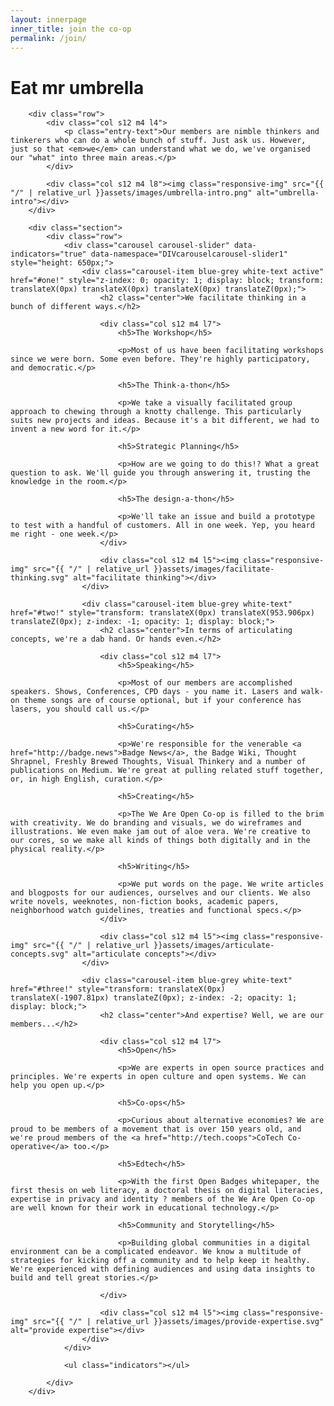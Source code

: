 ```yaml
---
layout: innerpage
inner_title: join the co-op
permalink: /join/
---
```


<div class="section">
        <h1 class="page-title">Eat mr umbrella</h1>

        <div class="row">
            <div class="col s12 m4 l4">
                <p class="entry-text">Our members are nimble thinkers and tinkerers who can do a whole bunch of stuff. Just ask us. However, just so that <em>we</em> can understand what we do, we've organised our "what" into three main areas.</p>
            </div>

            <div class="col s12 m4 l8"><img class="responsive-img" src="{{ "/" | relative_url }}assets/images/umbrella-intro.png" alt="umbrella-intro"></div>
        </div>

        <div class="section">
            <div class="row">
                <div class="carousel carousel-slider" data-indicators="true" data-namespace="DIVcarouselcarousel-slider1" style="height: 650px;">
                    <div class="carousel-item blue-grey white-text active" href="#one!" style="z-index: 0; opacity: 1; display: block; transform: translateX(0px) translateX(0px) translateX(0px) translateZ(0px);">
                        <h2 class="center">We facilitate thinking in a bunch of different ways.</h2>

                        <div class="col s12 m4 l7">
                            <h5>The Workshop</h5>

                            <p>Most of us have been facilitating workshops since we were born. Some even before. They're highly participatory, and democratic.</p>

                            <h5>The Think-a-thon</h5>

                            <p>We take a visually facilitated group approach to chewing through a knotty challenge. This particularly suits new projects and ideas. Because it's a bit different, we had to invent a new word for it.</p>

                            <h5>Strategic Planning</h5>

                            <p>How are we going to do this!? What a great question to ask. We'll guide you through answering it, trusting the knowledge in the room.</p>

                            <h5>The design-a-thon</h5>

                            <p>We'll take an issue and build a prototype to test with a handful of customers. All in one week. Yep, you heard me right - one week.</p>
                        </div>

                        <div class="col s12 m4 l5"><img class="responsive-img" src="{{ "/" | relative_url }}assets/images/facilitate-thinking.svg" alt="facilitate thinking"></div>
                    </div>

                    <div class="carousel-item blue-grey white-text" href="#two!" style="transform: translateX(0px) translateX(953.906px) translateZ(0px); z-index: -1; opacity: 1; display: block;">
                        <h2 class="center">In terms of articulating concepts, we're a dab hand. Or hands even.</h2>

                        <div class="col s12 m4 l7">
                            <h5>Speaking</h5>

                            <p>Most of our members are accomplished speakers. Shows, Conferences, CPD days - you name it. Lasers and walk-on theme songs are of course optional, but if your conference has lasers, you should call us.</p>

                            <h5>Curating</h5>

                            <p>We're responsible for the venerable <a href="http://badge.news">Badge News</a>, the Badge Wiki, Thought Shrapnel, Freshly Brewed Thoughts, Visual Thinkery and a number of publications on Medium. We're great at pulling related stuff together, or, in high English, curation.</p>

                            <h5>Creating</h5>

                            <p>The We Are Open Co-op is filled to the brim with creativity. We do branding and visuals, we do wireframes and illustrations. We even make jam out of aloe vera. We're creative to our cores, so we make all kinds of things both digitally and in the physical reality.</p>

                            <h5>Writing</h5>

                            <p>We put words on the page. We write articles and blogposts for our audiences, ourselves and our clients. We also write novels, weeknotes, non-fiction books, academic papers, neighborhood watch guidelines, treaties and functional specs.</p>
                        </div>

                        <div class="col s12 m4 l5"><img class="responsive-img" src="{{ "/" | relative_url }}assets/images/articulate-concepts.svg" alt="articulate concepts"></div>
                    </div>

                    <div class="carousel-item blue-grey white-text" href="#three!" style="transform: translateX(0px) translateX(-1907.81px) translateZ(0px); z-index: -2; opacity: 1; display: block;">
                        <h2 class="center">And expertise? Well, we are our members...</h2>

                        <div class="col s12 m4 l7">
                            <h5>Open</h5>

                            <p>We are experts in open source practices and principles. We're experts in open culture and open systems. We can help you open up.</p>

                            <h5>Co-ops</h5>

                            <p>Curious about alternative economies? We are proud to be members of a movement that is over 150 years old, and we're proud members of the <a href="http://tech.coops">CoTech Co-operative</a> too.</p>

                            <h5>Edtech</h5>

                            <p>With the first Open Badges whitepaper, the first thesis on web literacy, a doctoral thesis on digital literacies, expertise in privacy and identity ? members of the We Are Open Co-op are well known for their work in educational technology.</p>

                            <h5>Community and Storytelling</h5>

                            <p>Building global communities in a digital environment can be a complicated endeavor. We know a multitude of strategies for kicking off a community and to help keep it healthy. We're experienced with defining audiences and using data insights to build and tell great stories.</p>

                        </div>

                        <div class="col s12 m4 l5"><img class="responsive-img" src="{{ "/" | relative_url }}assets/images/provide-expertise.svg" alt="provide expertise"></div>
                    </div>
                </div>

                <ul class="indicators"></ul>
               
            </div>
        </div>
</div>

<div class="divider"></div>
